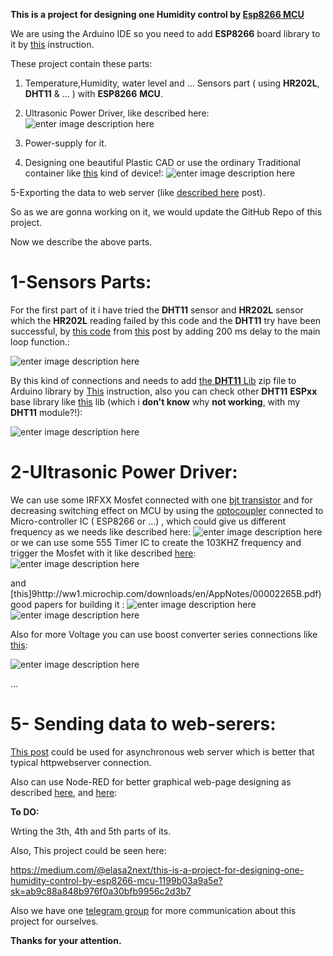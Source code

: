 **This is a project for designing one Humidity control by [**Esp8266 MCU**][1]**

We are using the Arduino IDE so you need to add **ESP8266** board library to it by [this][2] instruction.


These project contain these parts:

 1. Temperature,Humidity, water level and ... Sensors part ( using **HR202L**, **DHT11** & ... ) with **ESP8266** **MCU**. 
 2.  Ultrasonic Power Driver, like described here:
![enter image description here][3]

 3. Power-supply for it.
 4. Designing one beautiful Plastic CAD or use the ordinary Traditional container like [this][4] kind of device!:
![enter image description here][5]

5-Exporting the data to web server (like [described here][6] post).

So as we are gonna working on it, we would update the GitHub Repo of this project.

Now we describe the above parts.

# 1-Sensors Parts:

For the first part of it i have tried the **DHT11** sensor and **HR202L** sensor which the **HR202L**  reading failed by this code and the **DHT11** try have been successful, by [this code][7] from [this][8] post by adding 200 ms delay to the main loop function.:

![enter image description here][9]

By this kind of connections and needs to add [the **DHT11** Lib][10] zip file to Arduino library by [This][11] instruction, also you can check other **DHT11** **ESPxx** base library like [this][12] lib (which i **don't know** why **not working**, with my **DHT11** module?!):

![enter image description here][13]

# **2-Ultrasonic Power Driver:**

We can use some IRFXX Mosfet connected with one [bjt transistor][14] and for decreasing switching effect on MCU by using the [optocoupler][15] connected to Micro-controller IC ( ESP8266 or ...) , which could give us different frequency as we needs like described here:
![enter image description here][16]
or we can use some 555 Timer IC to create the 103KHZ frequency and trigger the Mosfet with it like described [here][17]:
![enter image description here][18]

and [this]9http://ww1.microchip.com/downloads/en/AppNotes/00002265B.pdf) good papers for building it :
![enter image description here](https://i.stack.imgur.com/RJ57u.png)
![enter image description here](https://i.stack.imgur.com/16et5.png)

Also for more Voltage you can use boost converter series connections like [this](https://bornaelec.com/dc_dc_appnote_2):

![enter image description here](https://i.stack.imgur.com/OPg4z.png)


...


# 5- Sending data to web-serers:

[This post][6] could be used for asynchronous web server which is better that typical httpwebserver connection.

Also can use Node-RED for better graphical web-page designing as described [here][19], and [here][20]:


**To DO:** 

Wrting the 3th, 4th and 5th parts of its.

Also, This project could be seen here:

https://medium.com/@elasa2next/this-is-a-project-for-designing-one-humidity-control-by-esp8266-mcu-1199b03a9a5e?sk=ab9c88a848b976f0a30bfb9956c2d3b7

Also we have one [telegram group][21] for more communication about this project for ourselves.

**Thanks for your attention.**


  [1]: https://en.wikipedia.org/wiki/ESP8266
  [2]: https://www.youtube.com/watch?v=OC9wYhv6juM
  [3]: https://i.stack.imgur.com/nYkRG.jpg
  [4]: https://grabcad.com/library/148447
  [5]: https://i.stack.imgur.com/6n5cR.jpg
  [6]: https://randomnerdtutorials.com/esp8266-dht11dht22-temperature-and-humidity-web-server-with-arduino-ide/
  [7]: https://github.com/GSH-Open-source-projects/Esp8266-Home-Humidity-device/blob/master/DHT_ESP8266/DHT_ESP8266.ino
  [8]: https://www.electronicwings.com/nodemcu/dht11-sensor-interfacing-with-nodemcu
  [9]: https://i.stack.imgur.com/QS8sh.png
  [10]: https://github.com/markruys/arduino-DHT/archive/master.zip
  [11]: https://www.youtube.com/watch?v=jMSic83Prs8
  [12]: https://github.com/beegee-tokyo/DHTesp/blob/master/examples/DHT_ESP8266/DHT_ESP8266.ino
  [13]: https://i.stack.imgur.com/kDTwT.png
  [14]: https://en.wikipedia.org/wiki/Bipolar_junction_transistor
  [15]: https://en.wikipedia.org/wiki/Opto-isolator
  [16]: https://i.stack.imgur.com/uox8i.jpg
  [17]: https://www.instructables.com/id/Make-Your-Own-Super-Simple-Ultrasonic-Mist-Maker/
  [18]: https://i.stack.imgur.com/jsKph.png
  [19]: https://medium.com/@varuldcube100/display-temperature-and-humidity-sensor-data-in-node-red-dashboard-using-esp8266-and-mqtt-node-da8b49cdc33b
  [20]: https://medium.com/@rjrajbir24/iot-long-range-temperature-and-humidity-sensor-using-node-red-dde2fa23929a
  [21]: https://t.me/joinchat/CKfLihtRUUbOkM-mKniJww
